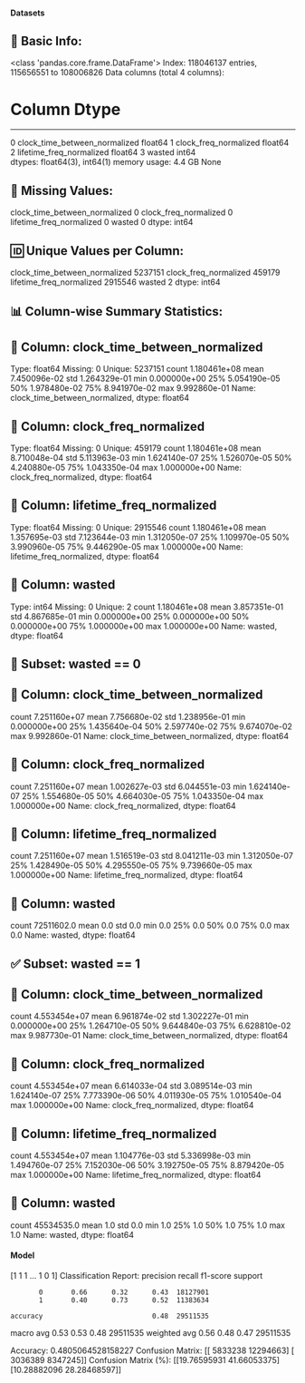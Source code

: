 #### Datasets

🧾 Basic Info:
------------------------------------------------------------
<class 'pandas.core.frame.DataFrame'>
Index: 118046137 entries, 115656551 to 108006826
Data columns (total 4 columns):
 #   Column                         Dtype  
---  ------                         -----  
 0   clock_time_between_normalized  float64
 1   clock_freq_normalized          float64
 2   lifetime_freq_normalized       float64
 3   wasted                         int64  
dtypes: float64(3), int64(1)
memory usage: 4.4 GB
None

📌 Missing Values:
------------------------------------------------------------
clock_time_between_normalized    0
clock_freq_normalized            0
lifetime_freq_normalized         0
wasted                           0
dtype: int64

🆔 Unique Values per Column:
------------------------------------------------------------
clock_time_between_normalized    5237151
clock_freq_normalized             459179
lifetime_freq_normalized         2915546
wasted                                 2
dtype: int64

📊 Column-wise Summary Statistics:
------------------------------------------------------------

🔹 Column: clock_time_between_normalized
----------------------------------------
Type: float64
Missing: 0
Unique: 5237151
count    1.180461e+08
mean     7.450096e-02
std      1.264329e-01
min      0.000000e+00
25%      5.054190e-05
50%      1.978480e-02
75%      8.941970e-02
max      9.992860e-01
Name: clock_time_between_normalized, dtype: float64

🔹 Column: clock_freq_normalized
----------------------------------------
Type: float64
Missing: 0
Unique: 459179
count    1.180461e+08
mean     8.710048e-04
std      5.113963e-03
min      1.624140e-07
25%      1.526070e-05
50%      4.240880e-05
75%      1.043350e-04
max      1.000000e+00
Name: clock_freq_normalized, dtype: float64

🔹 Column: lifetime_freq_normalized
----------------------------------------
Type: float64
Missing: 0
Unique: 2915546
count    1.180461e+08
mean     1.357695e-03
std      7.123644e-03
min      1.312050e-07
25%      1.109970e-05
50%      3.990960e-05
75%      9.446290e-05
max      1.000000e+00
Name: lifetime_freq_normalized, dtype: float64

🔹 Column: wasted
----------------------------------------
Type: int64
Missing: 0
Unique: 2
count    1.180461e+08
mean     3.857351e-01
std      4.867685e-01
min      0.000000e+00
25%      0.000000e+00
50%      0.000000e+00
75%      1.000000e+00
max      1.000000e+00
Name: wasted, dtype: float64

🚫 Subset: wasted == 0
------------------------------------------------------------

🔹 Column: clock_time_between_normalized
----------------------------------------
count    7.251160e+07
mean     7.756680e-02
std      1.238956e-01
min      0.000000e+00
25%      1.435640e-04
50%      2.597740e-02
75%      9.674070e-02
max      9.992860e-01
Name: clock_time_between_normalized, dtype: float64

🔹 Column: clock_freq_normalized
----------------------------------------
count    7.251160e+07
mean     1.002627e-03
std      6.044551e-03
min      1.624140e-07
25%      1.554680e-05
50%      4.664030e-05
75%      1.043350e-04
max      1.000000e+00
Name: clock_freq_normalized, dtype: float64

🔹 Column: lifetime_freq_normalized
----------------------------------------
count    7.251160e+07
mean     1.516519e-03
std      8.041211e-03
min      1.312050e-07
25%      1.428490e-05
50%      4.295550e-05
75%      9.739660e-05
max      1.000000e+00
Name: lifetime_freq_normalized, dtype: float64

🔹 Column: wasted
----------------------------------------
count    72511602.0
mean            0.0
std             0.0
min             0.0
25%             0.0
50%             0.0
75%             0.0
max             0.0
Name: wasted, dtype: float64

✅ Subset: wasted == 1
------------------------------------------------------------

🔹 Column: clock_time_between_normalized
----------------------------------------
count    4.553454e+07
mean     6.961874e-02
std      1.302227e-01
min      0.000000e+00
25%      1.264710e-05
50%      9.644840e-03
75%      6.628810e-02
max      9.987730e-01
Name: clock_time_between_normalized, dtype: float64

🔹 Column: clock_freq_normalized
----------------------------------------
count    4.553454e+07
mean     6.614033e-04
std      3.089514e-03
min      1.624140e-07
25%      7.773390e-06
50%      4.011930e-05
75%      1.010540e-04
max      1.000000e+00
Name: clock_freq_normalized, dtype: float64

🔹 Column: lifetime_freq_normalized
----------------------------------------
count    4.553454e+07
mean     1.104776e-03
std      5.336998e-03
min      1.494760e-07
25%      7.152030e-06
50%      3.192750e-05
75%      8.879420e-05
max      1.000000e+00
Name: lifetime_freq_normalized, dtype: float64

🔹 Column: wasted
----------------------------------------
count    45534535.0
mean            1.0
std             0.0
min             1.0
25%             1.0
50%             1.0
75%             1.0
max             1.0
Name: wasted, dtype: float64
#### Model
[1 1 1 ... 1 0 1]
Classification Report:
              precision    recall  f1-score   support

           0       0.66      0.32      0.43  18127901
           1       0.40      0.73      0.52  11383634

    accuracy                           0.48  29511535
   macro avg       0.53      0.53      0.48  29511535
weighted avg       0.56      0.48      0.47  29511535

Accuracy: 0.4805064528158227
Confusion Matrix:
[[ 5833238 12294663]
 [ 3036389  8347245]]
Confusion Matrix (%):
[[19.76595931 41.66053375]
 [10.28882096 28.28468597]]
